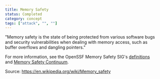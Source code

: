 ```yaml
---
title: Memory Safety
status: Completed
category: concept
tags: ["attack", "", ""]
---
```


"Memory safety is the state of being protected from various software bugs and security vulnerabilities when dealing with memory access, such as buffer overflows and dangling pointers."

For more information, see the
OpenSSF Memory Safety SIG's
[definitions](https://github.com/ossf/Memory-Safety/blob/main/docs/definitions.md) and
[Memory Safety Continuum](https://github.com/ossf/Memory-Safety/blob/main/docs/memory-safety-continuum/memory-safety-continuum.md).

Source: https://en.wikipedia.org/wiki/Memory_safety
